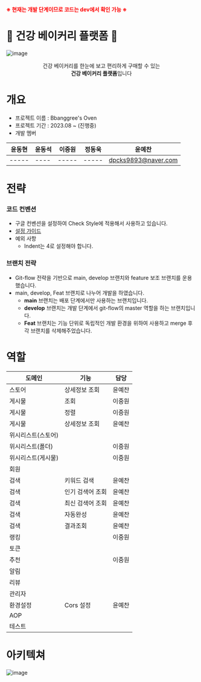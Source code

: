 <p style="color:red; font-weight: bold">※ 현재는 개발 단계이므로 코드는 dev에서 확인 가능 ※</p>

#  🍞 건강 베이커리 플랫폼 🍞
![image](https://github.com/eco-dessert-platform/backend/assets/125535111/0096fe1f-b54b-4b76-ae00-12ff8eb14fe3)
<center>건강 베이커리를 한눈에 보고 편리하게 구매할 수 있는</center>
<center><span style="font-weight: bold">건강 베이커리 플랫폼</span>입니다</center>

# 개요
- 프로젝트 이름 : Bbanggree's Oven
- 프로젝트 기간 : 2023.08 ~ (진행중)
- 개발 멤버

| 윤동현     | 윤동석     | 이중원 |정동욱| 윤예찬                 |
|-----|----|-----|-----|---------------------|
|-----|----|-----|-----| [dpcks9893@naver.com](dpcks9893@naver.com) |

# 전략
### 코드 컨벤션
- 구글 컨벤션을 설정하여 Check Style에 적용해서 사용하고 있습니다. 
- [설정 가이드](https://velog.io/@geun/Intellij-Formatter-Checkstyle-%EC%84%B8%ED%8C%85%ED%95%98%EA%B8%B0)
- 예외 사항 
    - Indent는 4로 설정해야 합니다.

### 브랜치 전략
- Git-flow 전략을 기반으로 main, develop 브랜치와 feature 보조 브랜치를 운용했습니다.
- main, develop, Feat 브랜치로 나누어 개발을 하였습니다.
    - **main** 브랜치는 배포 단계에서만 사용하는 브랜치입니다.
    - **develop** 브랜치는 개발 단계에서 git-flow의 master 역할을 하는 브랜치입니다.
    - **Feat** 브랜치는 기능 단위로 독립적인 개발 환경을 위하여 사용하고 merge 후 각 브랜치를 삭제해주었습니다.

# 역할
| 도메인        | 기능        | 담당  |
|------------|-----------|-----|
| 스토어        | 상세정보 조회   |  윤예찬   |
| 게시물        | 조회        | 이중원 |
| 게시물        | 정렬        | 이중원 |
| 게시물        | 상세정보 조회   | 윤예찬 |
| 위시리스트(스토어) |           |     |
| 위시리스트(폴더)  |           | 이중원 |
| 위시리스트(게시물) |           | 이중원 |
| 회원         |           |     |
| 검색         | 키워드 검색    | 윤예찬 |
| 검색         | 인기 검색어 조회 | 윤예찬 |
| 검색         | 최신 검색어 조회 | 윤예찬 |
| 검색         | 자동완성      | 윤예찬 |
| 검색         | 결과조회      | 윤예찬 |
| 랭킹         |           | 이중원 |
| 토큰         |           |     |
| 추천         |           | 이중원 |
| 알림         |           |     |
| 리뷰         |           |     |
| 관리자        |           |     |
| 환경설정       | Cors 설정   |  윤예찬   |
| AOP        |           |     |
| 테스트        |           |     |

# 아키텍쳐
![image](https://github.com/eco-dessert-platform/backend/assets/125535111/c9a1b3b8-2574-4e1a-b6f6-143170174e2b)


